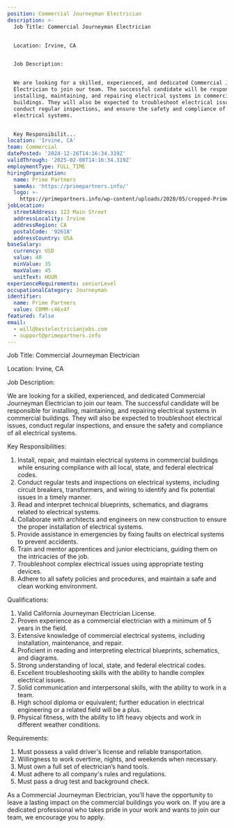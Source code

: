 ```yaml
---
position: Commercial Journeyman Electrician
description: >-
  Job Title: Commercial Journeyman Electrician


  Location: Irvine, CA


  Job Description:


  We are looking for a skilled, experienced, and dedicated Commercial Journeyman
  Electrician to join our team. The successful candidate will be responsible for
  installing, maintaining, and repairing electrical systems in commercial
  buildings. They will also be expected to troubleshoot electrical issues,
  conduct regular inspections, and ensure the safety and compliance of all
  electrical systems.


  Key Responsibilit...
location: 'Irvine, CA'
team: Commercial
datePosted: '2024-12-26T14:16:34.319Z'
validThrough: '2025-02-08T14:16:34.319Z'
employmentType: FULL_TIME
hiringOrganization:
  name: Prime Partners
  sameAs: 'https://primepartners.info/'
  logo: >-
    https://primepartners.info/wp-content/uploads/2020/05/cropped-Prime-Partners-Logo-NO-BG-1-1.png
jobLocation:
  streetAddress: 123 Main Street
  addressLocality: Irvine
  addressRegion: CA
  postalCode: '92618'
  addressCountry: USA
baseSalary:
  currency: USD
  value: 40
  minValue: 35
  maxValue: 45
  unitText: HOUR
experienceRequirements: seniorLevel
occupationalCategory: Journeyman
identifier:
  name: Prime Partners
  value: COMM-c46x4f
featured: false
email:
  - will@bestelectricianjobs.com
  - support@primepartners.info
---
```




Job Title: Commercial Journeyman Electrician

Location: Irvine, CA

Job Description:

We are looking for a skilled, experienced, and dedicated Commercial Journeyman Electrician to join our team. The successful candidate will be responsible for installing, maintaining, and repairing electrical systems in commercial buildings. They will also be expected to troubleshoot electrical issues, conduct regular inspections, and ensure the safety and compliance of all electrical systems.

Key Responsibilities:

1. Install, repair, and maintain electrical systems in commercial buildings while ensuring compliance with all local, state, and federal electrical codes.
2. Conduct regular tests and inspections on electrical systems, including circuit breakers, transformers, and wiring to identify and fix potential issues in a timely manner.
3. Read and interpret technical blueprints, schematics, and diagrams related to electrical systems.
4. Collaborate with architects and engineers on new construction to ensure the proper installation of electrical systems.
5. Provide assistance in emergencies by fixing faults on electrical systems to prevent accidents.
6. Train and mentor apprentices and junior electricians, guiding them on the intricacies of the job.
7. Troubleshoot complex electrical issues using appropriate testing devices.
8. Adhere to all safety policies and procedures, and maintain a safe and clean working environment.

Qualifications:

1. Valid California Journeyman Electrician License.
2. Proven experience as a commercial electrician with a minimum of 5 years in the field.
3. Extensive knowledge of commercial electrical systems, including installation, maintenance, and repair.
4. Proficient in reading and interpreting electrical blueprints, schematics, and diagrams.
5. Strong understanding of local, state, and federal electrical codes.
6. Excellent troubleshooting skills with the ability to handle complex electrical issues.
7. Solid communication and interpersonal skills, with the ability to work in a team.
8. High school diploma or equivalent; further education in electrical engineering or a related field will be a plus.
9. Physical fitness, with the ability to lift heavy objects and work in different weather conditions.

Requirements:

1. Must possess a valid driver's license and reliable transportation.
2. Willingness to work overtime, nights, and weekends when necessary.
3. Must own a full set of electrician’s hand tools.
4. Must adhere to all company's rules and regulations.
5. Must pass a drug test and background check.

As a Commercial Journeyman Electrician, you'll have the opportunity to leave a lasting impact on the commercial buildings you work on. If you are a dedicated professional who takes pride in your work and wants to join our team, we encourage you to apply.
